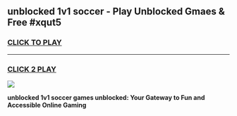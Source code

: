 
## unblocked 1v1 soccer - Play Unblocked Gmaes & Free #xqut5
<h3>
<a href="https://news.freeplayer.one?title=unblocked_1v1_soccer&ref=03M">CLICK TO PLAY</a></h3>
<hr>

<h3>
<a href="https://news.freeplayer.one?title=unblocked_1v1_soccer&ref=03M">CLICK 2 PLAY</a>
  
</h3>

<a href="https://news.freeplayer.one?title=unblocked_1v1_soccer&ref=03M"><img src="https://clearcache.store/games.png"></a>


**unblocked 1v1 soccer games unblocked: Your Gateway to Fun and Accessible Online Gaming**
